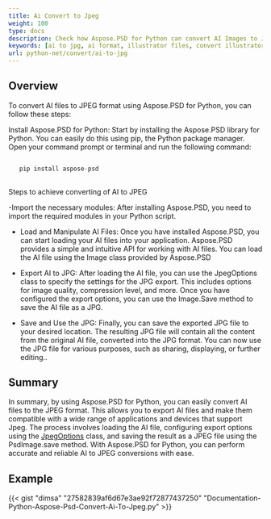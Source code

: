 ```yaml
---
title: Ai Convert to Jpeg
weight: 100
type: docs
description: Check how Aspose.PSD for Python can convert AI Images to JPEG
keywords: [ai to jpg, ai format, illustrator files, convert illustrator, psd api, python, code sample]
url: python-net/convert/ai-to-jpg
---
```


## **Overview**
To convert AI files to JPEG format using Aspose.PSD for Python, you can follow these steps:

Install Aspose.PSD for Python: Start by installing the Aspose.PSD library for Python. You can easily do this using pip, the Python package manager. Open your command prompt or terminal and run the following command:

```python

   pip install aspose-psd
  
```

Steps to achieve converting of AI to JPEG

-Import the necessary modules: After installing Aspose.PSD, you need to import the required modules in your Python script. 
- Load and Manipulate AI Files: Once you have installed Aspose.PSD, you can start loading your AI files into your application. Aspose.PSD provides a simple and intuitive API for working with AI files. You can load the AI file using the Image class provided by Aspose.PSD

- Export AI to JPG: After loading the AI file, you can use the JpegOptions class to specify the settings for the JPG export. This includes options for image quality, compression level, and more. Once you have configured the export options, you can use the Image.Save method to save the AI file as a JPG.

- Save and Use the JPG: Finally, you can save the exported JPG file to your desired location. The resulting JPG file will contain all the content from the original AI file, converted into the JPG format. You can now use the JPG file for various purposes, such as sharing, displaying, or further editing..

## **Summary**
In summary, by using Aspose.PSD for Python, you can easily convert AI files to the JPEG format. This allows you to export AI files and make them compatible with a wide range of applications and devices that support Jpeg. The process involves loading the AI file, configuring export options using the [JpegOptions](https://reference.aspose.com/psd/python-net/aspose.psd.imageoptions/jpegoptions/) class, and saving the result as a JPEG file using the PsdImage.save method. With Aspose.PSD for Python, you can perform accurate and reliable AI to JPEG conversions with ease.

## **Example**
{{< gist "dimsa" "27582839af6d67e3ae92f72877437250" "Documentation-Python-Aspose-Psd-Convert-Ai-To-Jpeg.py" >}}